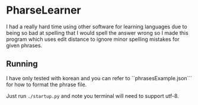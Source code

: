 # PharseLearner

I had a really hard time using other software for learning languages due to being so bad at spelling that I would spell the answer wrong so I made this program which uses edit distance to ignore minor spelling mistakes for given phrases. 

## Running 
I have only tested with korean and you can refer to ``phrasesExample.json``` for how to format the phrase file.

Just run ```./startup.py``` and note you terminal will need to support utf-8.